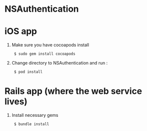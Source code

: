 NSAuthentication
================

# iOS app 

1. Make sure you have cocoapods install 

        $ sudo gem install cocoapods 
    

2. Change directory to NSAuthentication and run : 

        $ pod install 
    
    
    
# Rails app (where the web service lives) 

1. Install necessary gems 

        $ bundle install 

